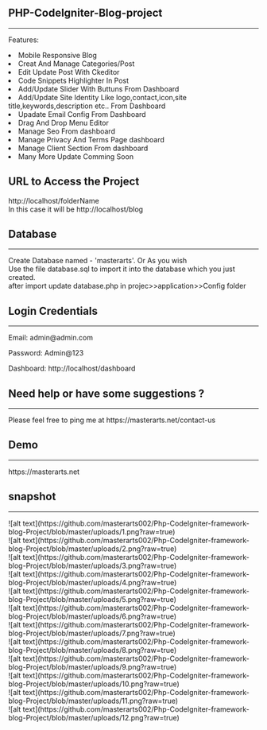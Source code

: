 <h2>PHP-CodeIgniter-Blog-project</h2><hr>
<p>Features:</p>
<li>Mobile Responsive Blog</li>
<li>Creat And Manage Categories/Post</li>
<li>Edit Update Post With Ckeditor</li>
<li>Code Snippets Highlighter In Post</li>
<li>Add/Update Slider With Buttuns From Dashboard</li>
<li>Add/Update Site Identity Like logo,contact,icon,site title,keywords,description etc.. From Dashboard</li>
<li>Upadate Email Config From Dashboard</li>
<li>Drag And Drop Menu Editor</li>
<li>Manage Seo From dashboard</li>
<li>Manage Privacy And Terms Page dashboard</li>
<li>Manage Client Section From dashboard</li>
<li>Many More Update Comming Soon</li>
<h2>URL to Access the Project</h2>
<p>http://localhost/folderName <br>
In this case it will be http://localhost/blog</p>
<h2>Database</h2><hr>
<p>Create Database named - 'masterarts'. Or As you wish <br>
    Use the file database.sql to import it into the database which you just created. <br>
    after import update database.php in projec>>application>>Config folder
</p>
<h2>Login Credentials</h2><hr>
<p> Email: admin@admin.com</p>
<p> Password: Admin@123</p>
<p> Dashboard: http://localhost/dashboard</p>
<h2>Need help or have some suggestions ?</h2><hr>
<p>Please feel free to ping me at https://masterarts.net/contact-us</p>
<h2>Demo</h2><hr>
<p>https://masterarts.net</p>
<h2>snapshot</h2><hr>
![alt text](https://github.com/masterarts002/Php-CodeIgniter-framework-blog-Project/blob/master/uploads/1.png?raw=true)<br>
![alt text](https://github.com/masterarts002/Php-CodeIgniter-framework-blog-Project/blob/master/uploads/2.png?raw=true)<br>
![alt text](https://github.com/masterarts002/Php-CodeIgniter-framework-blog-Project/blob/master/uploads/3.png?raw=true)<br>
![alt text](https://github.com/masterarts002/Php-CodeIgniter-framework-blog-Project/blob/master/uploads/4.png?raw=true)<br>
![alt text](https://github.com/masterarts002/Php-CodeIgniter-framework-blog-Project/blob/master/uploads/5.png?raw=true)<br>
![alt text](https://github.com/masterarts002/Php-CodeIgniter-framework-blog-Project/blob/master/uploads/6.png?raw=true)<br>
![alt text](https://github.com/masterarts002/Php-CodeIgniter-framework-blog-Project/blob/master/uploads/7.png?raw=true)<br>
![alt text](https://github.com/masterarts002/Php-CodeIgniter-framework-blog-Project/blob/master/uploads/8.png?raw=true)<br>
![alt text](https://github.com/masterarts002/Php-CodeIgniter-framework-blog-Project/blob/master/uploads/9.png?raw=true)<br>
![alt text](https://github.com/masterarts002/Php-CodeIgniter-framework-blog-Project/blob/master/uploads/10.png?raw=true)<br>
![alt text](https://github.com/masterarts002/Php-CodeIgniter-framework-blog-Project/blob/master/uploads/11.png?raw=true)<br>
![alt text](https://github.com/masterarts002/Php-CodeIgniter-framework-blog-Project/blob/master/uploads/12.png?raw=true)<br>
